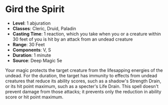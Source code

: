 # Gird the Spirit

- **Level**: 1 abjuration
- **Classes**: Cleric, Druid, Paladin
- **Casting Time**: 1 reaction, which you take when you or a creature within 30 feet of you is hit by an attack from an undead creature
- **Range**: 30 Feet
- **Components**: V, S
- **Duration**: 1 minute
- **Source**: Deep Magic 5e

Your magic protects the target creature from the lifesapping energies of the undead. For the duration, the target has immunity to effects from undead creatures that reduce its ability scores, such as a shadow's Strength Drain, or its hit point maximum, such as a specter's Life Drain. This spell doesn't prevent damage from those attacks; it prevents only the reduction in ability score or hit point maximum.

